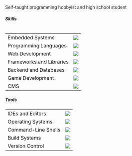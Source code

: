 <div>
    <p>Self-taught programming hobbyist and high school student</p>
    <table>
        <tr>
            <h5>Skills</h5>
            <table>
                <tr>
                    <td>Embedded Systems</td>
                    <td><img src="https://skillicons.dev/icons?i=arduino,raspberrypi"/></td>
                </tr>
                <tr>
                    <td>Programming Languages</td>
                    <td><img src="https://skillicons.dev/icons?i=c,cpp,cs,py,java"/></td>
                </tr>
                <tr>
                    <td>Web Development</td>
                    <td><img src="https://skillicons.dev/icons?i=html,css,js,ts"/></td>
                </tr>
                <tr>
                    <td>Frameworks and Libraries</td>
                    <td><img src="https://skillicons.dev/icons?i=vue,svelte,angular,react,electron,qt,dotnet"/></td>
                </tr>
                <tr>
                    <td>Backend and Databases</td>
                    <td><img src="https://skillicons.dev/icons?i=firebase,nodejs,php,mysql,express"/></td>
                </tr>
                <tr>
                    <td>Game Development</td>
                    <td><img src="https://skillicons.dev/icons?i=unity,unreal"/></td>
                </tr>
                <tr>
                    <td>CMS</td>
                    <td><img src="https://skillicons.dev/icons?i=wordpress"/></td>
                </tr>
            </table>
        </tr>
        <tr>
            <h5>Tools</h5>
            <table>
                <tr>
                    <td>IDEs and Editors</td>
                    <td><img src="https://skillicons.dev/icons?i=androidstudio,codepen,vscode,sublime,vim,neovim,visualstudio"/></td>
                </tr>
                <tr>
                    <td>Operating Systems</td>
                    <td><img src="https://skillicons.dev/icons?i=windows,ubuntu"/></td>
                </tr>
                <tr>
                    <td>Command-Line Shells</td>
                    <td><img src="https://skillicons.dev/icons?i=pwsh,bash"/></td>
                </tr>
                <tr>
                    <td>Build Systems</td>
                    <td><img src="https://skillicons.dev/icons?i=cmake"/></td>
                </tr>
                <tr>
                    <td>Version Control</td>
                    <td><img src="https://skillicons.dev/icons?i=git&perline=5"/></td>
                </tr>
            </table>
        </tr>
    </table>
</div>
